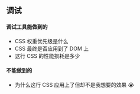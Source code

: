 ##  调试
#### 调试工具能做到的
<ul>
<li class="pros">CSS 权重优先级是什么</li>
<li class="pros">CSS 最终是否应用到了 DOM 上</li>
<li class="pros">这行 CSS 的性能损耗是多少</li>
</ul>

#### 不能做到的
<ul>
<li class="cons">为什么这行 CSS 应用上了但却不是我想要的效果 😭</li>
</ul>
